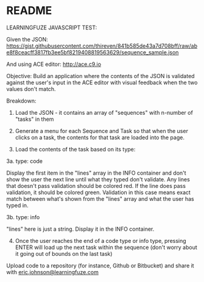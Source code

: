 # README #

LEARNINGFUZE JAVASCRIPT TEST:

 

Given the JSON: https://gist.githubusercontent.com/thireven/841b585de43a7d708bff/raw/abe8f8ceacff3817fb3ee5bf8219408819563629/sequence_sample.json

 

And using ACE editor: http://ace.c9.io

 

Objective: Build an application where the contents of the JSON is validated against the user's input in the ACE editor with visual feedback when the two values don't match.

 

Breakdown:

1. Load the JSON - it contains an array of "sequences" with n-number of "tasks" in them

2. Generate a menu for each Sequence and Task so that when the user clicks on a task, the contents for that task are loaded into the page.

3. Load the contents of the task based on its type:

3a. type: code

Display the first item in the "lines" array in the INFO container and don't show the user the next line until what they typed don't validate. Any lines that doesn't pass validation should be colored red. If the line does pass validation, it should be colored green. Validation in this case means exact match between what's shown from the "lines" array and what the user has typed in.

3b. type: info

"lines" here is just a string. Display it in the INFO container.

4. Once the user reaches the end of a code type or info type, pressing ENTER will load up the next task within the sequence (don't worry about it going out of bounds on the last task)


Upload code to a repository (for instance, Github or Bitbucket) and share it with eric.johnson@learningfuze.com

